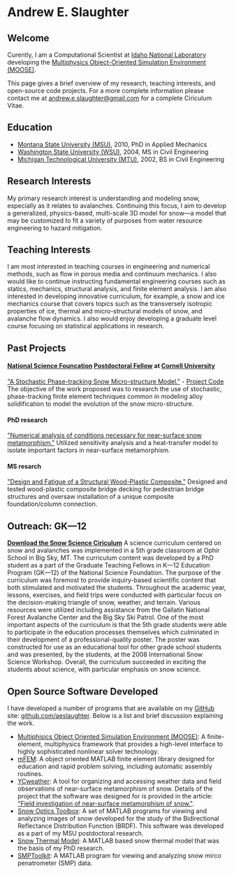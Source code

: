 Andrew E. Slaughter
==============

Welcome
-----------
Curently, I am a Computational Scientist at [Idaho National Laboratory](http://www.inl.gov) developing the [Multiphysics Object-Oriented Simulation Environment (MOOSE)](http://mooseframework.com).

This page gives a brief overview of my research, teaching interests, and open-source code projects. For a more complete information please contact me at [andrew.e.slaughter@gmail.com](mailto::andrew.e.slaughter@gmail.com) for a complete Ciriculum Vitae.

Education
-----------

* [Montana State University (MSU)](http://www.montana.edu), 2010, PhD in Applied Mechanics
* [Washington State University (WSU)](http://www.wsu.edu), 2004, MS in Civil Engineering
* [Michigan Technological University (MTU)](http://www.mtu.edu), 2002, BS in Civil Engineering

Research Interests
--------------------
My primary research interest is understanding and modeling snow, especially as it relates to avalanches. Continuing this focus, I aim to develop a generalized, physics-based, multi-scale 3D model for snow—a model that may be customized to fit a variety of purposes from water resource engineering to hazard mitigation.

Teaching Interests
--------------------
I am most interested in teaching courses in engineering and numerical methods, such as flow in porous media and continuum mechanics. I also would like to continue instructing fundamental engineering courses such as statics, mechanics, structural analysis, and finite element analysis. I am also interested in developing innovative curriculum, for example, a snow and ice mechanics course that covers topics such as the transversely isotropic properties of ice, thermal and micro-structural models of snow, and avalanche flow dynamics. I also would enjoy developing a graduate level course focusing on statistical applications in research.

Past Projects
--------------
#### [National Science Founcation](http://www.nsf.gov) [Postdoctoral Fellow](www.nsf.gov/funding/pgm_summ.jsp?pims_id=503144) at [Cornell University](http://www.cornell.edu)
["A Stochastic Phase-tracking Snow Micro-structure Model."](www.nsf.gov/awardsearch/showAward.do?AwardNumber=1049501) - [Project Code](http://aeslaughter.github.com/postdoc)
The objective of the work proposed was to research the use of stochastic, phase-tracking finite element techniques common in modeling alloy solidification to model the evolution of the snow micro-structure.

#### PhD research
["Numerical analysis of conditions necessary for near-surface snow metamorphism."](http://etd.lib.montana.edu/etd/view/item.php?id=1097)
Utilized sensitivity analysis and a heat-transfer model to isolate important factors in near-surface metamorphism. 

#### MS resarch
["Design and Fatigue of a Structural Wood-Plastic Composite."](http://www.dissertations.wsu.edu/Thesis/Summer2004/a_slaughter_072704.pdf)
Designed and tested wood-plastic composite bridge decking for pedestrian bridge structures and oversaw installation of a unique composite foundation/column connection.

Outreach: GK—12
-------------------
[**Download the Snow Science Ciriculum**](http://aeslaughter.github.com/docs/snowscience.pdf)
A science curriculum centered on snow and avalanches was implemented in a 5th grade classroom at Ophir School in Big Sky, MT. The curriculum content was developed by a PhD student as a part of the Graduate Teaching Fellows in K—12 Education Program (GK—12) of the National Science Foundation. The purpose of the curriculum was foremost to provide inquiry-based scientific content that both stimulated and motivated the students. Throughout the academic year, lessons, exercises, and field trips were conducted with particular focus on the decision-making triangle of snow, weather, and terrain. Various resources were utilized including assistance from the Gallatin National Forest Avalanche Center and the Big Sky Ski Patrol. One of the most important aspects of the curriculum is that the 5th grade students were able to participate in the education processes themselves which culminated in their development of a professional-quality poster. The poster was constructed for use as an educational tool for other grade school students and was presented, by the students, at the 2008 International Snow Science Workshop. Overall, the curriculum succeeded in exciting the students about science, with particular emphasis on snow science.

Open Source Software Developed
--------------------------------------
I have developed a number of programs that are available on my [GitHub](http://github.com) site: [github.com/aeslaughter](http://github.com/aeslaughter). Below is a list and brief discussion explaining the work.

* [Multiphisics Object Oriented Simulation Environment (MOOSE)](http://mooseframework.com): A finite-element, multiphysics framework that provides a high-level interface to highly sophisticated nonlinear solver technology.
* [mFEM](http://aeslaughter.github.com/mFEM): A object oriented MATLAB finite element library designed for education and rapid problem solving, including automatic assembly routines. 
* [YCweather](http://aeslaughter.github.com/YCweather):  A tool for organizing and accessing weather data and field observations of near-surface metamorphism of snow. Details
of the project that the software was designed for is provided in the article:  ["Field investigation of near-surface metamorphism of snow."](http://www.igsoc.org:8080/journal/57/203/j10J090.pdf).
* [Snow Optics Toolbox](http://github.com/aeslaughter/optics): A set of MATLAB programs for viewing and analyzing images of snow developed for the study of the Bidirectional Reflectance Distribution Function (BRDF). This software was developed as a part of my MSU postdoctoral research.
* [Snow Thermal Model](http://github.com/aeslaughter/thermal): A MATLAB based snow thermal model that was the basis of my PhD research.
* [SMPToolkit](http://github.com/aeslaughter/SMPtoolkit): A MATLAB program for viewing and analyzing snow mirco penatrometer (SMP) data. 
